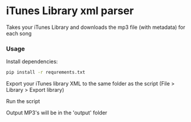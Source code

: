 # iTunes Library xml parser

Takes your iTunes Library and downloads the mp3 file (with metadata) for each song


### Usage

Install dependencies: 

```bash
pip install -r requrements.txt
```
Export your iTunes library XML to the same folder as the script (File > Library > Export library)

Run the script

Output MP3's will be in the 'output' folder